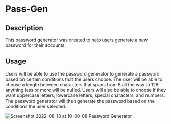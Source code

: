 # Pass-Gen
## Description 
This password generator was created to help users generate a new password for their accounts.

## Usage 
Users will be able to use the password generator to generate a password based on certain conditions that the users choose. The user will be able to choose a length between characters that spans from 8 all the way to 128: anything less or more will be nulled. Users will also be able to choose if they want uppercase letters, lowercase letters, special characters, and numbers. The password generator will then generate the password based on the conditions the user selected. 

![Screenshot 2022-08-18 at 10-00-08 Password Generator](https://user-images.githubusercontent.com/109176118/185414005-1fc28e25-f5ae-428b-a91c-824e84057edb.png)
